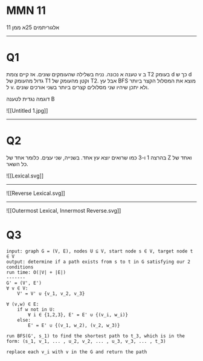 # MMN 11

אלגוריתמים 25א ממן 11

---
# Q1


טענה א נכונה. נניח בשלילה שהעומקים שונים. אז קיים צומת v ב T2 בעומק d כך ש d גדול מהעומק של T1 וקטן מהעומק של T2. אבל עץ BFS מוצא את המסלול הקצר ביותר ל v. ולא יתכן שיהיו שני מסלולים קצרים ביותר בשני אורכים שונים.

דוגמה נגדית לטענה B

![[Untitled 1.jpg]]

___


# Q2

בהרצה 1 ו-3 כמו שרואים יוצא עץ אחד.
	בשנייה, שני עצים. כלומר אחד של Z ואחד של כל השאר.


![[Lexical.svg]]

___


![[Reverse Lexical.svg]]


___

![[Outermost Lexical, Innermost Reverse.svg]]

# Q3

```
input: graph G = (V, E), nodes U ⊆ V, start node s ∈ V, target node t ∈ V        
output: determine if a path exists from s to t in G satisfying our 2 conditions
run time: O(|V| + |E|) 
-------
G' = (V', E')
∀ v ∈ V: 
	V' = V' ∪ {v_1, v_2, v_3}

∀ (v,w) ∈ E: 
	if w not in U:
		∀ i ∈ {1,2,3}, E' = E' ∪ {(v_i, w_i)} 
	else:
		E' = E' ∪ {(v_1, w_2), (v_2, w_3)}

run BFS(G', s_1) to find the shortest path to t_3, which is in the form: (s_1, v_1, ... , u_2, v_2, ... , u_3, v_3, ... , t_3)

replace each v_i with v in the G and return the path
```



